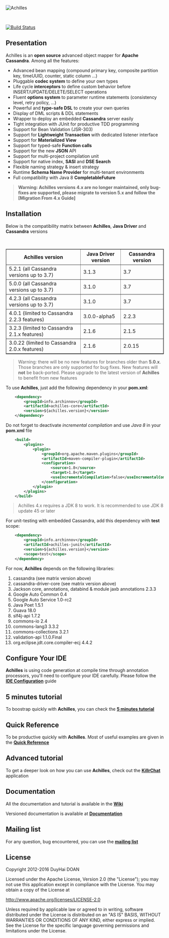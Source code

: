 ![Achilles](https://raw.github.com/wiki/doanduyhai/Achilles/assets/Achilles_New_Logo.png)

<br/>

[![Build Status](https://travis-ci.org/doanduyhai/Achilles.png?branch=master)](https://travis-ci.org/doanduyhai/Achilles)

## Presentation #

  Achilles is an **open source**  advanced object mapper for **Apache Cassandra**. Among all the features:

- Advanced bean mapping (compound primary key, composite partition key, timeUUID, counter, static column ...)
- Pluggable **codec system** to define your own types
- Life cycle **interceptors** to define custom behavior before INSERT/UPDATE/DELETE/SELECT operations
- Fluent **options system** to parameter runtime statements (consistency level, retry policy, ...)
- Powerful and **type-safe DSL** to create your own queries
- Display of DML scripts & DDL statements
- Wrapper to deploy an embedded **Cassandra** server easily
- Tight integration with JUnit for productive TDD programming
- Support for Bean Validation (JSR-303)
- Support for **Lightweight Transaction** with dedicated listener interface 
- Support for **Materialized View** 
- Support for typed-safe **Function calls**
- Support for the new **JSON** API
- Support for multi-project compilation unit
- Support for native index, **SASI** and **DSE Search**
- Flexible naming strategy & insert strategy
- Runtime **Schema Name Provider** for multi-tenant environments
- Full compatibility with Java 8 **CompletableFuture**

> **Warning: Achilles versions 4.x are no longer maintained, only bug-fixes are supported, please migrate to
version 5.x and follow the [Migration From 4.x Guide]**

## Installation #

Below is the compatibility matrix between **Achilles**, **Java Driver** and **Cassandra** versions

<br/>
<table border="1">
	<thead>
		<tr>
			<th>Achilles version</th>
			<th>Java Driver version</th>
			<th>Cassandra version</th>
		</tr>
	</thead>
	<tbody>
        <tr>
            <td>5.2.1 (all Cassandra versions up to 3.7)</td>
       	    <td>3.1.3</td>
            <td>3.7</td>
        </tr>   
        <tr>
            <td>5.0.0 (all Cassandra versions up to 3.7)</td>
            <td>3.1.0</td>
            <td>3.7</td>
        </tr> 
	<tr>
	    <td>4.2.3 (all Cassandra versions up to 3.7)</td>
	    <td>3.1.0</td>
	    <td>3.7</td>
	</tr>		
	<tr>
    	    <td>4.0.1 (limited to Cassandra 2.2.3 features)</td>
	    <td>3.0.0-alpha5</td>
	    <td>2.2.3</td>
	</tr>		
	<tr>
	    <td>3.2.3 (limited to Cassandra 2.1.x features)</td>
	    <td>2.1.6</td>
	    <td>2.1.5</td>
	</tr>		
	<tr>
	    <td>3.0.22 (limited to Cassandra 2.0.x features)</td>
	    <td>2.1.6</td>
	    <td>2.0.15</td>
	</tr>
    </tbody>
</table>    

> Warning: there will be no new features for branches older than **5.0.x**. Those branches are
only supported for bug fixes. New features will **not** be back-ported. Please upgrade to the
latest version of **Achilles** to benefit from new features

 To use **Achilles**, just add the following dependency in your **pom.xml**:

```xml
	<dependency>
		<groupId>info.archinnov</groupId>
		<artifactId>achilles-core</artifactId>
		<version>${achilles.version}</version>
	</dependency>
```

 Do not forget to deactivate _incremental compilation_ and use _Java 8_ in your **pom.xml** file
 
```xml
    <build>
        <plugins>
            <plugin>
                <groupId>org.apache.maven.plugins</groupId>
                <artifactId>maven-compiler-plugin</artifactId>
                <configuration>
                    <source>1.8</source>
                    <target>1.8</target>
                    <useIncrementalCompilation>false</useIncrementalCompilation>
                </configuration>
            </plugin>
        </plugins>
    </build>        
```
            
> Achilles 4.x requires a JDK 8 to work. It is recommended to use JDK 8 update 45 or later

For unit-testing with embedded Cassandra, add this dependency with **test** scope:

```xml
 	<dependency>
 		<groupId>info.archinnov</groupId>
 		<artifactId>achilles-junit</artifactId>
 		<version>${achilles.version}</version>
 		<scope>test</scope>
 	</dependency>
```
 
 
 For now, **Achilles** depends on the following libraries:
 
 1. cassandra (see matrix version above)
 2. cassandra-driver-core (see matrix version above)
 3. Jackson core, annotations, databind & module jaxb annotations 2.3.3
 4. Google Auto Common 0.4
 5. Google Auto Service 1.0-rc2
 6. Java Poet 1.5.1 
 7. Guava 18.0
 8. slf4j-api 1.7.2
 9. commons-io 2.4
 10. commons-lang3 3.3.2
 11. commons-collections 3.2.1
 12. validation-api 1.1.0.Final
 13. org.eclipse.jdt.core.compiler-ecj 4.4.2

## Configure Your IDE

 **Achilles** is using code generation at compile time through annotation processors, you'll need to configure your IDE carefully. 
 Please follow the **[IDE Configuration]** guide

## 5 minutes tutorial

 To boostrap quickly with **Achilles**, you can check the **[5 minutes tutorial]**

## Quick Reference

 To be productive quickly with **Achilles**. Most of useful examples are given in the **[Quick Reference]**

## Advanced tutorial

 To get a deeper look on how you can use **Achilles**, check out the **[KillrChat]** application

## Documentation

 All the documentation and tutorial is available in the **[Wiki]**

 Versioned documentation is available at **[Documentation]**

## Mailing list

 For any question, bug encountered, you can use the **[mailing list]**

## License
Copyright 2012-2016 DuyHai DOAN

Licensed under the Apache License, Version 2.0 (the "License"); you may not use this application except in compliance with the License. You may obtain a copy of the License at

http://www.apache.org/licenses/LICENSE-2.0

Unless required by applicable law or agreed to in writing, software distributed under the License is distributed on an "AS IS" BASIS, WITHOUT WARRANTIES OR CONDITIONS OF ANY KIND, either express or implied. See the License for the specific language governing permissions and limitations under the License.

[Migration From 3.x Guide]: https://github.com/doanduyhai/Achilles/wiki/Migration-Guide
[IDE Configuration]: https://github.com/doanduyhai/Achilles/wiki/IDE-configuration
[5 minutes tutorial]: https://github.com/doanduyhai/Achilles/wiki/5-minutes-Tutorial
[Quick Reference]: https://github.com/doanduyhai/Achilles/wiki/Quick-Reference
[Twitter Demo]: https://github.com/doanduyhai/Achilles-Twitter-Demo
[KillrChat]: https://github.com/doanduyhai/Achilles/wiki/Advanced-Tutorial:-KillrChat
[Migration Guide]: https://github.com/doanduyhai/Achilles/wiki/Migration-Guide
[Wiki]: https://github.com/doanduyhai/Achilles/wiki
[Documentation]: https://github.com/doanduyhai/Achilles/tree/master/documentation/versions
[Datastax Java Driver]: https://github.com/datastax/java-driver
[mailing list]: https://groups.google.com/forum/?hl=fr#!forum/cassandra-achilles

